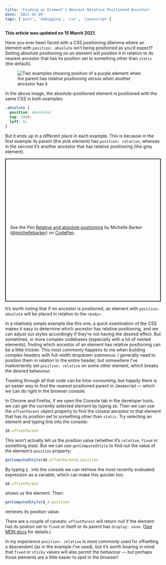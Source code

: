 ```yaml
---
title: 'Finding an Element’s Nearest Relative Positioned Ancestor'
date: '2021-02-09'
tags: ['post', 'debugging', 'css', 'javascript']
---
```


**This article was updated on 15 March 2021.**

Have you ever been faced with a CSS positioning dilemma where an element with `position: absolute` isn’t being positioned as you’d expect? Setting absolute positioning on an element will position it in relation to its nearest ancestor that has its position set to something other than `static` (the default).

<figure>
  <img src="/finding-an-elements-nearest-relative-positioned-ancestor-01.jpg" alt="Two examples showing position of a purple element when the parent has relative positioning versus when another ancestor has it">
</figure>

In the above image, the absolute-positioned element is positioned with the same CSS in both examples:

```css
.absolute {
  position: absolute;
  top: 100%;
  left: 0;
}
```

But it ends up in a different place in each example. This is because in the first example its parent (the pink element) has `position: relative`, whereas in the second it’s another ancestor that has relative positioning (the grey element).

<p class="codepen" data-height="461" data-theme-id="dark" data-default-tab="css,result" data-user="michellebarker" data-slug-hash="ZEBOZdj" style="height: 461px; box-sizing: border-box; display: flex; align-items: center; justify-content: center; border: 2px solid; margin: 1em 0; padding: 1em;" data-pen-title="Relative and absolute positioning">
  <span>See the Pen <a href="https://codepen.io/michellebarker/pen/ZEBOZdj">
  Relative and absolute positioning</a> by Michelle Barker (<a href="https://codepen.io/michellebarker">@michellebarker</a>)
  on <a href="https://codepen.io">CodePen</a>.</span>
</p>
<script async src="https://cpwebassets.codepen.io/assets/embed/ei.js"></script>

It’s worth noting that if no ancestor is positioned, an element with `position: absolute` will be placed in relation to the `<body>`.

In a relatively simple example like this one, a quick examination of the CSS makes it easy to determine which ancestor has relative positioning, and we can adjust our styles accordingly if they’re not having the desired effect. But sometimes, in more complex codebases (especially with a lot of nested elements), finding which ancestor of an element has relative positioning can be a little trickier. This most commonly happens to me when building complex headers with full-width dropdown submenus: I generally need to position them in relation to the entire header, but somewhere I’ve inadvertently set `position: relative` on some other element, which breaks the desired behaviour.

Trawling through all that code can be time-consuming, but happily there is an easier way to find the nearest positioned parent in Javascript — which we can do right in the browser console.

In Chrome and Firefox, if we open the Console tab in the developer tools, we can get the currently selected element by typing `$0`. Then we can use the `offsetParent` object property to find the closest ancestor to that element that has its position set to something other than `static`. Try selecting an element and typing this into the console:

```js
$0.offsetParent
```

This won’t actually tell us the position value (whether it’s `relative`, `fixed` or something else). But we can use `getComputedStyle` to find out the value of the element’s `position` property:

```js
getComputedStyle($0.offsetParent).position
```

By typing `$_` into the console we can retrieve the most recently evaluated expression as a variable, which can make this quicker too:

```js
$0.offsetParent
```

shows us the element. Then:

```js
getComputedStyle($_).position
```

retrieves its position value.

There are a couple of caveats: `offsetParent` will return null if the element has its postion set to `fixed` or itself or its parent has `display: none`. ([See MDN docs](https://developer.mozilla.org/en-US/docs/Web/API/HTMLElement/offsetParent) for details.)

In my experience `position: relative` is most commonly used for offsetting a descendent (as in the example I’ve used), but it’s worth bearing in mind that `fixed` or `sticky` values will also permit the behaviour — but perhaps those elements are a little easier to spot in the browser!
